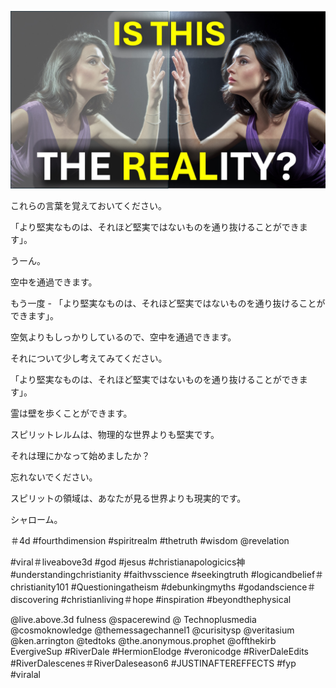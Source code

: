 ![Video cover image](../cover.jpg "cover photo")

これらの言葉を覚えておいてください。

「より堅実なものは、それほど堅実ではないものを通り抜けることができます」。

うーん。

空中を通過できます。

もう一度 - 「より堅実なものは、それほど堅実ではないものを通り抜けることができます」。

空気よりもしっかりしているので、空中を通過できます。

それについて少し考えてみてください。

「より堅実なものは、それほど堅実ではないものを通り抜けることができます」。

霊は壁を歩くことができます。

スピリットレルムは、物理的な世界よりも堅実です。

それは理にかなって始めましたか？

忘れないでください。

スピリットの領域は、あなたが見る世界よりも現実的です。

シャローム。


＃4d #fourthdimension #spiritrealm #thetruth #wisdom @revelation

#viral＃liveabove3d #god #jesus #christianapologicics神#understandingchristianity #faithvsscience #seekingtruth #logicandbelief＃christianity101 #Questioningatheism #debunkingmyths #godandscience＃discovering #christianliving＃hope #inspiration #beyondthephysical

@live.above.3d fulness @spacerewind @ Technoplusmedia @cosmoknowledge @themessagechannel1 @curisitysp @veritasium @ken.arrington @tedtoks @the.anonymous.prophet @offthekirb EvergiveSup #RiverDale #HermionElodge #veronicodge #RiverDaleEdits #RiverDalescenes＃RiverDaleseason6 #JUSTINAFTEREFFECTS #fyp #viralal

